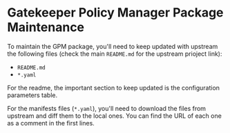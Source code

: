 # Gatekeeper Policy Manager Package Maintenance

To maintain the GPM package, you'll need to keep updated with upstream the following files (check the main `README.md` for the upstream prioject link):

- `README.md`
- `*.yaml`

For the readme, the important section to keep updated is the configuration parameters table.

For the manifests files (`*.yaml`), you'll need to download the files from upstream and diff them to the local ones. You can find the URL of each one as a comment in the first lines.
